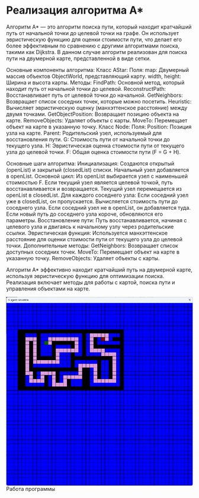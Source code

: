 <h1>Реализация алгоритма A*</h1>
<p>Алгоритм A* — это алгоритм поиска пути, который находит кратчайший путь от начальной точки до целевой точки на графе. Он использует эвристическую функцию для оценки стоимости пути, что делает его более эффективным по сравнению с другими алгоритмами поиска, такими как Dijkstra. В данном случае алгоритм реализован для поиска пути на двумерной карте, представленной в виде сетки.</p>

<p>Основные компоненты алгоритма:
Класс AStar:
Поля:
map: Двумерный массив объектов ObjectWorld, представляющий карту.
width, height: Ширина и высота карты.
Методы:
FindPath: Основной метод, который находит путь от начальной точки до целевой.
ReconstructPath: Восстанавливает путь от целевой точки до начальной.
GetNeighbors: Возвращает список соседних точек, которые можно посетить.
Heuristic: Вычисляет эвристическую оценку (манхэттенское расстояние) между двумя точками.
GetObjectPosition: Возвращает позицию объекта на карте.
RemoveObjects: Удаляет объекты с карты.
MoveTo: Перемещает объект на карте в указанную точку.
Класс Node:
Поля:
Position: Позиция узла на карте.
Parent: Родительский узел, используемый для восстановления пути.
G: Стоимость пути от начальной точки до текущего узла.
H: Эвристическая оценка стоимости пути от текущего узла до целевой точки.
F: Общая оценка стоимости пути (F = G + H).</p>

<p>Основные шаги алгоритма:
Инициализация:
Создаются открытый (openList) и закрытый (closedList) списки.
Начальный узел добавляется в openList.
Основной цикл:
Из openList выбирается узел с наименьшей стоимостью F.
Если текущий узел является целевой точкой, путь восстанавливается и возвращается.
Текущий узел перемещается из openList в closedList.
Для каждого соседнего узла:
Если соседний узел уже в closedList, он пропускается.
Вычисляется стоимость пути до соседнего узла.
Если соседний узел не в openList, он добавляется туда.
Если новый путь до соседнего узла короче, обновляются его параметры.
Восстановление пути:
Путь восстанавливается, начиная с целевого узла и двигаясь к начальному узлу через родительские ссылки.
Эвристическая функция:
Используется манхэттенское расстояние для оценки стоимости пути от текущего узла до целевой точки.
Дополнительные методы:
GetNeighbors: Возвращает список доступных соседних точек.
MoveTo: Перемещает объект на карте в указанную точку.
RemoveObjects: Удаляет объекты с карты.</p>

<p>Алгоритм A* эффективно находит кратчайший путь на двумерной карте, используя эвристическую функцию для оптимизации поиска. Реализация включает методы для работы с картой, поиска пути и управления объектами на карте.
</p>
<p><img alt="" src="https://github.com/Sergey-94/heuristic-a-star-algorithm/blob/master/image.png" style="float:left; margin-right:10px" /></p>
<p>Работа программы</p>
